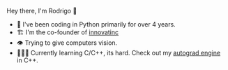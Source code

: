 ﻿Hey there, I'm Rodrigo :wave:

- :snake: I've been coding in Python primarily for over 4 years.
- 🏗️ I'm the co-founder of [innovatinc](http://innovatinc.org/)
- :eye: Trying to give computers vision. 
- 👨🏻‍💻 Currently learning C/C++, its hard. Check out my [autograd engine](https://github.com/rromer07/autograd.cpp) in C++.
